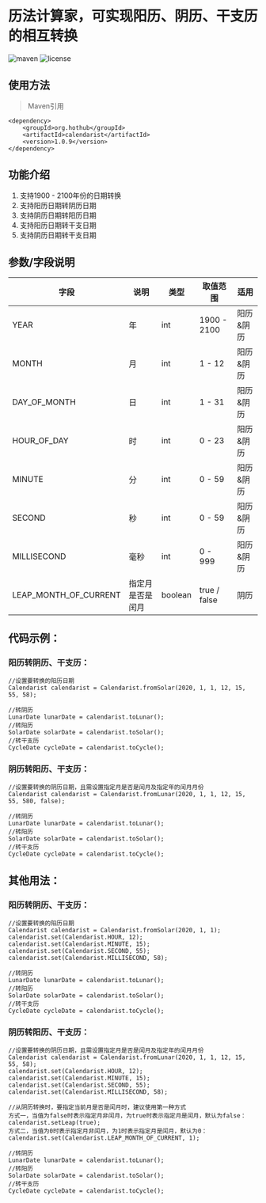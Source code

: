 # 历法计算家，可实现阳历、阴历、干支历的相互转换


![maven](https://img.shields.io/maven-central/v/org.hothub/calendarist.svg)
![license](https://img.shields.io/github/license/opprime/calendarist.svg)


## 使用方法
>Maven引用
```
<dependency>
    <groupId>org.hothub</groupId>
    <artifactId>calendarist</artifactId>
    <version>1.0.9</version>
</dependency>
```

## 功能介绍
1. 支持1900 - 2100年份的日期转换
2. 支持阳历日期转阴历日期
3. 支持阴历日期转阳历日期
4. 支持阳历日期转干支日期
5. 支持阴历日期转干支日期

## 参数/字段说明
| 字段                | 说明           | 类型  | 取值范围 | 适用    |
| --------------------- | ---------------- | ------- | ------------ | --------- |
| YEAR                  | 年              | int     | 1900 - 2100  | 阳历&阴历 |
| MONTH                 | 月              | int     | 1 - 12       | 阳历&阴历 |
| DAY_OF_MONTH          | 日              | int     | 1 - 31       | 阳历&阴历 |
| HOUR_OF_DAY           | 时              | int     | 0 - 23       | 阳历&阴历 |
| MINUTE                | 分              | int     | 0 - 59       | 阳历&阴历 |
| SECOND                | 秒              | int     | 0 - 59       | 阳历&阴历 |
| MILLISECOND           | 毫秒           | int     | 0 - 999      | 阳历&阴历 |
| LEAP_MONTH_OF_CURRENT | 指定月是否是闰月 | boolean | true / false | 阴历    |

## 代码示例：

### 阳历转阴历、干支历：
```
//设置要转换的阳历日期
Calendarist calendarist = Calendarist.fromSolar(2020, 1, 1, 12, 15, 55, 58);

//转阴历
LunarDate lunarDate = calendarist.toLunar();
//转阳历
SolarDate solarDate = calendarist.toSolar();
//转干支历
CycleDate cycleDate = calendarist.toCycle();
```

### 阴历转阳历、干支历：
```
//设置要转换的阴历日期，且需设置指定月是否是闰月及指定年的闰月月份
Calendarist calendarist = Calendarist.fromLunar(2020, 1, 1, 12, 15, 55, 580, false);

//转阴历
LunarDate lunarDate = calendarist.toLunar();
//转阳历
SolarDate solarDate = calendarist.toSolar();
//转干支历
CycleDate cycleDate = calendarist.toCycle();
```

## 其他用法：

### 阳历转阴历、干支历：
```
//设置要转换的阳历日期
Calendarist calendarist = Calendarist.fromSolar(2020, 1, 1);
calendarist.set(Calendarist.HOUR, 12);
calendarist.set(Calendarist.MINUTE, 15);
calendarist.set(Calendarist.SECOND, 55);
calendarist.set(Calendarist.MILLISECOND, 58);

//转阴历
LunarDate lunarDate = calendarist.toLunar();
//转阳历
SolarDate solarDate = calendarist.toSolar();
//转干支历
CycleDate cycleDate = calendarist.toCycle();
```

### 阴历转阳历、干支历：
```
//设置要转换的阴历日期，且需设置指定月是否是闰月及指定年的闰月月份
Calendarist calendarist = Calendarist.fromLunar(2020, 1, 1, 12, 15, 55, 58);
calendarist.set(Calendarist.HOUR, 12);
calendarist.set(Calendarist.MINUTE, 15);
calendarist.set(Calendarist.SECOND, 55);
calendarist.set(Calendarist.MILLISECOND, 58);

//从阴历转换时，要指定当前月是否是闰月时，建议使用第一种方式
方式一，当值为false时表示指定月非闰月，为true时表示指定月是闰月，默认为false：
calendarist.setLeap(true);
方式二，当值为0时表示指定月非闰月，为1时表示指定月是闰月，默认为0：
calendarist.set(Calendarist.LEAP_MONTH_OF_CURRENT, 1);

//转阴历
LunarDate lunarDate = calendarist.toLunar();
//转阳历
SolarDate solarDate = calendarist.toSolar();
//转干支历
CycleDate cycleDate = calendarist.toCycle();
```
